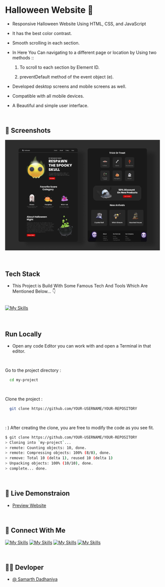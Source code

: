 # Halloween Website :jack_o_lantern:

- Responsive Halloween Website Using HTML, CSS, and JavaScript
- It has the best color contrast.
- Smooth scrolling in each section.
- In Here You Can navigating to a different page or location by Using two methods ::
   1. To scroll to each section by Element ID.

   2. preventDefault method of the event object (e).

- Developed desktop screens and mobile screens as well.
- Compatible with all mobile devices.
- A Beautiful and simple user interface.

<br>

## :camera_flash: Screenshots

![This is an Calculator](./assets/img/Final-Design.png)

<br>

## Tech Stack

- This Project is Build With Some Famous Tech And Tools Which Are Mentioned Below... :point_down: <br><br>

[![My Skills](https://skillicons.dev/icons?i=html,css,js,vscode,git,github,figma)](https://skillicons.dev) <br><br><br>


## Run Locally


- Open any code Editor you can work with and open a Terminal in that editor.

<br>


Go to the project directory :

```bash
  cd my-project
```

<br>


Clone the project :

```bash
  git clone https://github.com/YOUR-USERNAME/YOUR-REPOSITORY
```
<br>

: ) After creating the clone, you are free to modify the code as you see fit.

```bash
$ git clone https://github.com/YOUR-USERNAME/YOUR-REPOSITORY
> Cloning into `my-project`...
> remote: Counting objects: 10, done.
> remote: Compressing objects: 100% (8/8), done.
> remove: Total 10 (delta 1), reused 10 (delta 1)
> Unpacking objects: 100% (10/10), done.
> complete... done.
```

<br>

## :rocket: Live Demonstraion

- [Preview Website](https://samarthdadhaniya.github.io/single-page-website/)


<br>

## 🔗 Connect With Me
[![My Skills](https://skillicons.dev/icons?i=linkedin)](https://www.linkedin.com/in/samarth-dadhaniya/)
[![My Skills](https://skillicons.dev/icons?i=github)](https://github.com/samarthdadhaniya)
[![My Skills](https://skillicons.dev/icons?i=instagram)](https://www.instagram.com/)
[![My Skills](https://skillicons.dev/icons?i=twitter)](https://www.twitter.com/)

<br>

## :technologist: Devloper

- [@ Samarth Dadhaniya](https://github.com/samarthdadhaniya/)

